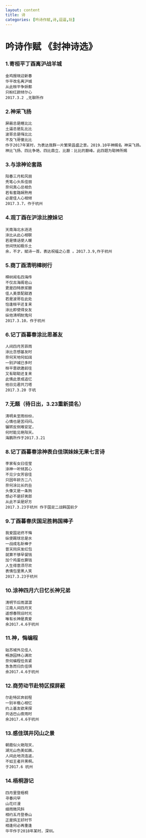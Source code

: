 ```yaml
---
layout: content
title: 诗
categories: [吟诗作赋,诗,逗逼,玩]
---
```



# 吟诗作赋 《封神诗选》

### 1.寄桓平丁酉离沪战羊城
```
金鸡报晓迎新春
华平改名离沪城
从此桓平争妖都
只盼红颜倾尔心
2017.3.2 ,无聊所作
```

### 2.神采飞扬
```
屏蔽总是瞎比比
土逼总是乱比比
波哥总是嗨比比
不及飞哥傻比比
作于2017年某时，为表达我群一片繁荣昌盛之景。2019.10平神赐名 神采飞扬。
神比飞扬、四比争艳、四比鼎立、比巅：比比的巅峰。此四题为聪神所赐
```


### 3.与涂神论套路
```
阳春三月和风丽
秃笔心头系佳丽
奈何真心总相负
若有套路娴熟用
必是佳人心相倾
2017.3.7，作于杭州
```


### 4.观丁酉在沪涂比撩妹记
```
天南海北水涟涟
涂比从此心相联
若是情话使人暖
世间恍如极乐土
余，不才，赋诗一首，表达祝福之心意 。2017.3.9,作于杭州
```



### 5.商丁酉清明樟树行
```
樟树闻名四海传
不仅古海阁皂山
更是四特原浆酿
佳人美景配甜酒
若是波哥在此处
恰逢桓平还复来
涂比即使得女友
纵他清明耐鬼何
2017.3.10，作于杭州
```


### 6.记丁酉暮春涂比思基友
```
人间四月芳菲雨
涂比念想基友时
奈何天地何如阔
一别沪城已多时
桓平意欲邀前往
又有聪聪还复来
此情此景成追忆
他日见君共刀塔
2017.3.20 于杭
```



### 7.无题（待日出，3.23重新提名）
```
清明未至雨纷纷，
心情也是苦闷闷。
辗转反侧难安定，
何时能见艳阳天。
海鹏所作于2017.3.21
```


### 8.记丁酉暮春涂神表白佳琪妹妹无果七言诗
```
李家有女曰佳莹
涂神一听倾其心
不见少女芳容佳
只因年龄方二八
奈何涂比长的丑
头像又是一条狗
想必不是好男郎
从此不采是好方
2017.3.23于杭州 作于国足二战韩国前夕
```



### 9.丁酉暮春庆国足胜韩国棒子
```
我爱国足终不悔
纵使踢球总是水
一战成名斩棒子
普天同庆发红包
就算不够早餐钱
加个鸡蛋也算钱
人生得意须尽欢
表情包里黑人笑
2017.3.23于杭州
```


### 10.涂神四月六日忆长神兄弟
```
清明节后雨潺潺
江南人间四月天
遥想春院旧时光
唯有长神是真爱
余2017.4.6于杭州
```


### 11.神，悔编程
```
姑苏城外见佳人
畅游园林心满欢
奈何编程任务紧
急急而归负佳琪
余2017.4.6于杭州
```

### 12.商劳动节赴特区探屏蔽
```
尔赴特区奔前程
一别半载心相忆
约上基友欲来探
共话巴山夜雨时
余2017.4.6于杭州
```


### 13.感佳琪井冈山之景
```
朝霞似火艳阳天，
湖光山色美如画，
人间此地流连返，
不如王者开黑啊。
于2017.6 杭州
```


### 14.梧桐游记
```
四月里登梧桐
寻春问早
山花烂漫
细雨微风斜
相约五月登泰山
正是鸽王好时节
相逢何必再重逢
华平作于2018年某时，深圳。
```